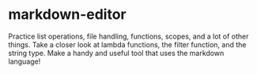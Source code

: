 # markdown-editor

Practice list operations, file handling, functions, scopes, and a lot of other things. Take a closer look at lambda functions, the filter function, and the string type. Make a handy and useful tool that uses the markdown language!

